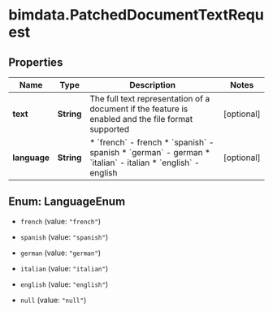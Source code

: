 # bimdata.PatchedDocumentTextRequest

## Properties

Name | Type | Description | Notes
------------ | ------------- | ------------- | -------------
**text** | **String** | The full text representation of a document if the feature is enabled and the file format supported | [optional] 
**language** | **String** | * &#x60;french&#x60; - french * &#x60;spanish&#x60; - spanish * &#x60;german&#x60; - german * &#x60;italian&#x60; - italian * &#x60;english&#x60; - english | [optional] 



## Enum: LanguageEnum


* `french` (value: `"french"`)

* `spanish` (value: `"spanish"`)

* `german` (value: `"german"`)

* `italian` (value: `"italian"`)

* `english` (value: `"english"`)

* `null` (value: `"null"`)




